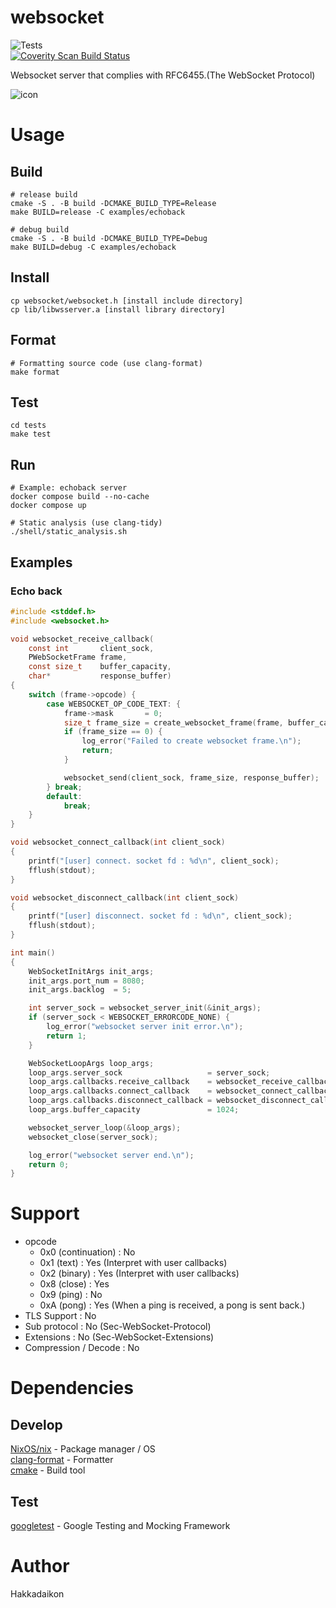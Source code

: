 # websocket  
![Tests](https://github.com/Hakkadaikon/websocket/actions/workflows/test.yml/badge.svg)  
<a href="https://scan.coverity.com/projects/hakkadaikon-websocket">
  <img alt="Coverity Scan Build Status"
       src="https://scan.coverity.com/projects/31257/badge.svg"/>
</a>

Websocket server that complies with RFC6455.(The WebSocket Protocol)  

![icon](https://github.com/user-attachments/assets/f4b92376-17db-4979-897a-b005ed421e22)

# Usage  
## Build  

```shell  
# release build
cmake -S . -B build -DCMAKE_BUILD_TYPE=Release
make BUILD=release -C examples/echoback 

# debug build
cmake -S . -B build -DCMAKE_BUILD_TYPE=Debug
make BUILD=debug -C examples/echoback 
```

## Install  

```shell
cp websocket/websocket.h [install include directory]
cp lib/libwsserver.a [install library directory]
```

## Format  

```shell  
# Formatting source code (use clang-format)
make format
```

## Test  

```shell  
cd tests
make test
```

## Run  

```shell  
# Example: echoback server
docker compose build --no-cache
docker compose up

# Static analysis (use clang-tidy)
./shell/static_analysis.sh
```

## Examples  
### Echo back  

```c
#include <stddef.h>
#include <websocket.h>

void websocket_receive_callback(
    const int       client_sock,
    PWebSocketFrame frame,
    const size_t    buffer_capacity,
    char*           response_buffer)
{
    switch (frame->opcode) {
        case WEBSOCKET_OP_CODE_TEXT: {
            frame->mask       = 0;
            size_t frame_size = create_websocket_frame(frame, buffer_capacity, response_buffer);
            if (frame_size == 0) {
                log_error("Failed to create websocket frame.\n");
                return;
            }

            websocket_send(client_sock, frame_size, response_buffer);
        } break;
        default:
            break;
    }
}

void websocket_connect_callback(int client_sock)
{
    printf("[user] connect. socket fd : %d\n", client_sock);
    fflush(stdout);
}

void websocket_disconnect_callback(int client_sock)
{
    printf("[user] disconnect. socket fd : %d\n", client_sock);
    fflush(stdout);
}

int main()
{
    WebSocketInitArgs init_args;
    init_args.port_num = 8080;
    init_args.backlog  = 5;

    int server_sock = websocket_server_init(&init_args);
    if (server_sock < WEBSOCKET_ERRORCODE_NONE) {
        log_error("websocket server init error.\n");
        return 1;
    }

    WebSocketLoopArgs loop_args;
    loop_args.server_sock                   = server_sock;
    loop_args.callbacks.receive_callback    = websocket_receive_callback;
    loop_args.callbacks.connect_callback    = websocket_connect_callback;
    loop_args.callbacks.disconnect_callback = websocket_disconnect_callback;
    loop_args.buffer_capacity               = 1024;

    websocket_server_loop(&loop_args);
    websocket_close(server_sock);

    log_error("websocket server end.\n");
    return 0;
}
```

# Support  
- opcode  
  - 0x0 (continuation)   : No  
  - 0x1 (text)           : Yes (Interpret with user callbacks)  
  - 0x2 (binary)         : Yes (Interpret with user callbacks)  
  - 0x8 (close)          : Yes  
  - 0x9 (ping)           : No  
  - 0xA (pong)           : Yes (When a ping is received, a pong is sent back.)  
- TLS Support            : No  
- Sub protocol           : No (Sec-WebSocket-Protocol)  
- Extensions             : No (Sec-WebSocket-Extensions)  
- Compression / Decode   : No  

# Dependencies  
## Develop
[NixOS/nix](https://github.com/NixOS/nix) - Package manager / OS  
[clang-format](https://github.com/llvm/llvm-project/tree/main/clang/tools/clang-format) - Formatter  
[cmake](https://github.com/Kitware/CMake) - Build tool  

## Test  
[googletest](https://github.com/google/googletest) - Google Testing and Mocking Framework  

# Author
Hakkadaikon
